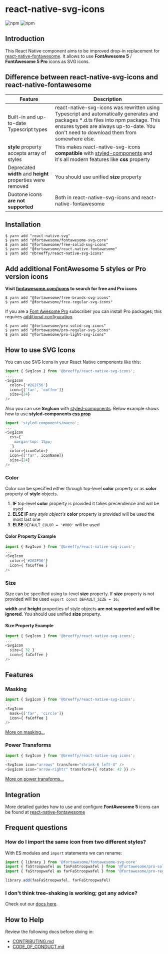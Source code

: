 # react-native-svg-icons

![npm](https://img.shields.io/npm/v/@breeffy/react-native-svg-icons/latest?style=flat-square)
![npm](https://img.shields.io/npm/l/@breeffy/react-native-svg-icons)

## Introduction
This React Native component aims to be improved drop-in replacement for [react-native-fontawesome](https://github.com/FortAwesome/react-native-fontawesome). It allows to use **FontAwesome 5** / **FontAwesome 5 Pro** icons as SVG icons.

## Difference between react-native-svg-icons and react-native-fontawesome
Feature      | Description
------------ | -------------
Built-in and up-to-date Typescript types | react-native-svg-icons was rewritten using Typescript and automatically generates and packages \*.d.ts files into npm package. This ensures types are always up-to-date. You don't need to download them from somewhere else.
**style** property accepts array of styles | This makes react-native-svg-icons **compatible** with [styled-components](https://styled-components.com) and it's all modern features like **css** property
Deprecated **width** and **height** properties were removed | You should use unified **size** property
Duotone icons **are not supported** | Both in react-native-svg-icons and react-native-fontawesome

## Installation

```
$ yarn add "react-native-svg"
$ yarn add "@fortawesome/fontawesome-svg-core"
$ yarn add "@fortawesome/free-solid-svg-icons"
$ yarn add "@fortawesome/react-native-fontawesome"
$ yarn add "@breeffy/react-native-svg-icons"
```

## Add additional FontAwesome 5 styles or Pro version icons

**Visit [fontawesome.com/icons](https://fontawesome.com/icons) to search for free and Pro icons**

```
$ yarn add "@fortawesome/free-brands-svg-icons"
$ yarn add "@fortawesome/free-regular-svg-icons"
```

If you are a [Font Awesome Pro](https://fontawesome.com/pro) subscriber you can install Pro packages; this requires [additional configuration](https://fontawesome.com/how-to-use/on-the-web/setup/using-package-managers).

```
$ yarn add "@fortawesome/pro-solid-svg-icons"
$ yarn add "@fortawesome/pro-regular-svg-icons"
$ yarn add "@fortawesome/pro-light-svg-icons"
```

## How to use SVG Icons

You can use SVG Icons in your React Native components like this:

```typescript
import { SvgIcon } from '@breeffy/react-native-svg-icons';
...
<SvgIcon
  color={'#262F56'}
  icon={['far', 'coffee']}
  size={24}
/>
```
Also you can use **SvgIcon** with [styled-components](https://styled-components.com). Below example shows how to use **styled-components [css prop](https://styled-components.com/docs/api#css-prop)**
```typescript
import 'styled-components/macro';
...
<SvgIcon
  css={`
    margin-top: 15px;
  `}
  color={iconColor}
  icon={['far', iconName]}
  size={24}
/>
```

### Color

Color can be specified either through top-level **color** property or as **color** property of **style** objects.

1. **IF** top-level **color** property is provided it takes precendence and will be used
2. **ELSE IF** any *style object's* **color** property is provided will be used the most last one
3. **ELSE** `DEFAULT_COLOR = '#000'` will be used

#### Color Property Example

```typescript
import { SvgIcon } from '@breeffy/react-native-svg-icons';
...
<SvgIcon
  color={'#262F56'}
  icon={ faCoffee }
/>
```

### Size

Size can be specified using to-level **size** property. If **size** property is not provided will be used `export const DEFAULT_SIZE = 16;`

**width** and **height** properties of style objects **are not supported and will be ignored**. You should use unified **size** property.

#### Size Property Example

```typescript
import { SvgIcon } from '@breeffy/react-native-svg-icons';
...
<SvgIcon
  size={ 32 }
  icon={ faCoffee }
/>
```

## Features

### Masking

```typescript
import { SvgIcon } from '@breeffy/react-native-svg-icons';
...
<SvgIcon
  mask={['far', 'circle']}
  icon={ faCoffee }
/>
```

[More on masking...](https://fontawesome.com/how-to-use/on-the-web/styling/masking)

### Power Transforms

```typescript
import { SvgIcon } from '@breeffy/react-native-svg-icons';
...
<SvgIcon icon="arrows" transform="shrink-6 left-4" />
<SvgIcon icon="arrow-rightr" transform={{ rotate: 42 }} />
```

[More on power transforms...](https://fontawesome.com/how-to-use/on-the-web/styling/power-transforms)

## Integration
More detailed guides how to use and configure **FontAwesome 5** icons can be found
at [react-native-fontawesome](https://github.com/FortAwesome/react-native-fontawesome)

## Frequent questions

### How do I import the same icon from two different styles?

With ES modules and `import` statements we can rename:

```javascript
import { library } from '@fortawesome/fontawesome-svg-core'
import { faStroopwafel as fasFaStroopwafel } from '@fortawesome/pro-solid-svg-icons'
import { faStroopwafel as farFaStroopwafel } from '@fortawesome/pro-regular-svg-icons'

library.add(fasFaStroopwafel, farFaStroopwafel)
```

### I don't think tree-shaking is working; got any advice?

Check out our [docs here](https://fontawesome.com/how-to-use/with-the-api/other/tree-shaking).

## How to Help

Review the following docs before diving in:

- [CONTRIBUTING.md](CONTRIBUTING.md)
- [CODE_OF_CONDUCT.md](CODE_OF_CONDUCT.md)


